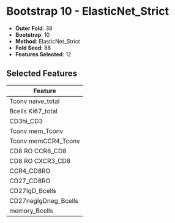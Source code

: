 # Bootstrap 10 - ElasticNet_Strict

- **Outer Fold**: 38
- **Bootstrap**: 10
- **Method**: ElasticNet_Strict
- **Fold Seed**: 88
- **Features Selected**: 12

## Selected Features

| Feature |
|---------|
| Tconv naive_total |
| Bcells Ki67_total |
| CD3hi_CD3 |
| Tconv mem_Tconv |
| Tconv memCCR4_Tconv |
| CD8 RO CCR6_CD8 |
| CD8 RO CXCR3_CD8 |
| CCR4_CD8RO |
| CD27_CD8RO |
| CD27IgD_Bcells |
| CD27negIgDneg_Bcells |
| memory_Bcells |
